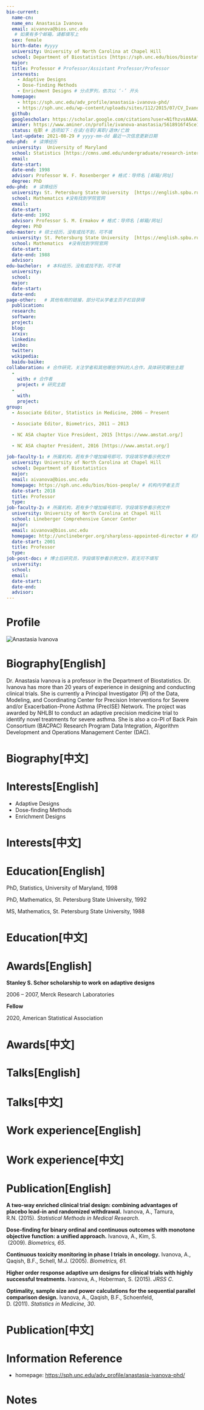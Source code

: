 ```yaml
---
bio-current:
  name-cn: 
  name_en: Anastasia Ivanova
  email: aivanova@bios.unc.edu 
   # 如果有多个邮箱，请都填写上
  sex: female
  birth-date: #yyyy
  university: University of North Carolina at Chapel Hill 
  school: Department of Biostatistics [https://sph.unc.edu/bios/biostatistics/] # 格式：学院名称[学院官网链接]
  major: 
  title: Professor # Professor/Assistant Professor/Professor
  interests: 
    - Adaptive Designs
    - Dose-finding Methods
    - Enrichment Designs # 分点罗列，依次以 ‘-’ 开头
  homepage: 
    - https://sph.unc.edu/adv_profile/anastasia-ivanova-phd/ 
    - https://sph.unc.edu/wp-content/uploads/sites/112/2015/07/CV_Ivanova_without_support_2020-A.doc # 如果有多个主页，请都填写上
  github: 
  googlescholar: https://scholar.google.com/citations?user=N1fhzvsAAAAJ
  aminer: https://www.aminer.cn/profile/ivanova-anastasia/5618916f45ce1e596409022c
  status: 在职 # 选项如下：在读/在职/离职/退休/亡故
  last-update: 2021-08-29 # yyyy-mm-dd 最近一次信息更新日期
edu-phd:  # 读博经历
  university:  University of Maryland
  school: Statistics [https://cmns.umd.edu/undergraduate/research-internships]
  email: 
  date-start: 
  date-end: 1998
  advisor: Professor W. F. Rosenberger # 格式：导师名 [邮箱/网址]
  degree: PhD
edu-phd:  # 读博经历
  university: St. Petersburg State University  [https://english.spbu.ru/our-university/about-st-petersburg-university]
  school: Mathematics #没有找到学院官网
  email: 
  date-start: 
  date-end: 1992
  advisor: Professor S. M. Ermakov # 格式：导师名 [邮箱/网址]
  degree: PhD 
edu-master: # 硕士经历，没有或找不到，可不填
  university: St. Petersburg State University  [https://english.spbu.ru/our-university/about-st-petersburg-university]
  school: Mathematics  #没有找到学院官网
  date-start: 
  date-end: 1988
  advisor: 
edu-bachelor:  # 本科经历，没有或找不到，可不填
  university: 
  school: 
  major: 
  date-start: 
  date-end: 
page-other:   # 其他有用的链接，部分可从学者主页子栏目获得
  publication: 
  research: 
  software: 
  project: 
  blog: 
  arxiv: 
  linkedin: 
  weibo:
  twitter:
  wikipedia:
  baidu-baike:
collaboration: # 合作研究，关注学者和其他哪些学科的人合作，具体研究哪些主题
  - 
    with: # 合作者
    project: # 研究主题
  - 
    with: 
    project: 
group: 
  - Associate Editor, Statistics in Medicine, 2006 – Present

  - Associate Editor, Biometrics, 2011 – 2013

  - NC ASA chapter Vice President, 2015 [https://www.amstat.org/]

  - NC ASA chapter President, 2016 [https://www.amstat.org/]
  
job-faculty-1: # 所属机构，若有多个增加编号即可，字段填写参看示例文件
  university: University of North Carolina at Chapel Hill 
  school: Department of Biostatistics
  major: 
  email: aivanova@bios.unc.edu 
  homepage: https://sph.unc.edu/bios/bios-people/ # 机构内学者主页
  date-start: 2018
  title: Professor
  type: 
job-faculty-2: # 所属机构，若有多个增加编号即可，字段填写参看示例文件
  university: University of North Carolina at Chapel Hill 
  school: Lineberger Comprehensive Cancer Center
  major: 
  email: aivanova@bios.unc.edu 
  homepage: http://unclineberger.org/sharpless-appointed-director # 机构内学者主页
  date-start: 2001
  title: Professor
  type:  
job-post-doc: # 博士后研究员，字段填写参看示例文件，若无可不填写
  university: 
  school: 
  email: 
  date-start: 
  date-end: 
  advisor: 
---
```


# Profile

![Anastasia Ivanova](https://sph.unc.edu/wp-content/uploads/sites/112/2021/06/Anastasia_Ivanova_738x714.jpg)

# Biography[English]
Dr. Anastasia Ivanova is a professor in the Department of Biostatistics. Dr. Ivanova has more than 20 years of experience in designing and conducting clinical trials. She is currently a Principal Investigator (PI) of the Data, Modeling, and Coordinating Center for Precision Interventions for Severe and/or Exacerbation-Prone Asthma (PrecISE) Network. The project was awarded by NHLBI to conduct an adaptive precision medicine trial to identify novel treatments for severe asthma. She is also a co-PI of Back Pain Consortium (BACPAC) Research Program Data Integration, Algorithm Development and Operations Management Center (DAC).
# Biography[中文]

# Interests[English]
*   Adaptive Designs
*   Dose-finding Methods
*   Enrichment Designs
# Interests[中文]

# Education[English]
PhD, Statistics, University of Maryland, 1998

PhD, Mathematics, St. Petersburg State University, 1992

MS, Mathematics, St. Petersburg State University, 1988

# Education[中文]

# Awards[English]
**Stanley S. Schor scholarship to work on adaptive designs**

2006 – 2007, Merck Research Laboratories

**Fellow**

2020, American Statistical Association
# Awards[中文]

# Talks[English]

# Talks[中文]

# Work experience[English]

# Work experience[中文]

# Publication[English]
**A two-way enriched clinical trial design: combining advantages of placebo lead-in and randomized withdrawal.** Ivanova, A., Tamura, R.N. (2015). _Statistical Methods in Medical Research_.

**Dose-finding for binary ordinal and continuous outcomes with monotone objective function: a unified approach.** Ivanova, A., Kim, S.  (2009). _Biometrics, 65_.

**Continuous toxicity monitoring in phase I trials in oncology.** Ivanova, A., Qaqish, B.F., Schell, M.J. (2005). _Biometrics, 61_.

**Higher order response adaptive urn designs for clinical trials with highly successful treatments.** Ivanova, A., Hoberman, S. (2015). _JRSS C_.

**Optimality, sample size and power calculations for the sequential parallel comparison design.** Ivanova, A., Qaqish, B.F., Schoenfeld, D. (2011). _Statistics in Medicine, 30_.
# Publication[中文]

# Information Reference

-  homepage: https://sph.unc.edu/adv_profile/anastasia-ivanova-phd/
# Notes